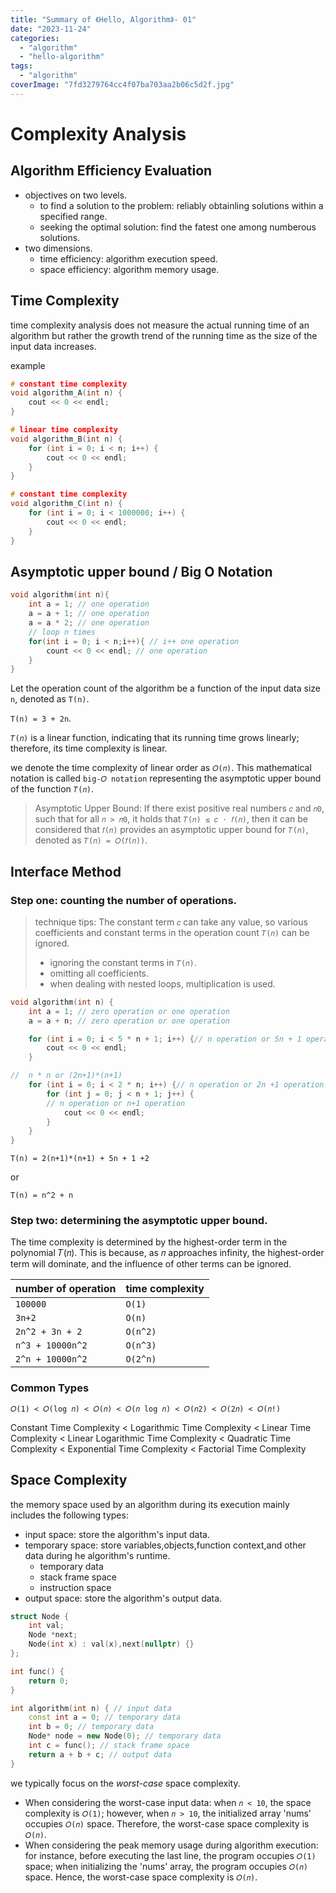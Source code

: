 ```yaml
---
title: "Summary of 《Hello, Algorithm》- 01"
date: "2023-11-24"
categories: 
  - "algorithm"
  - "hello-algorithm"
tags: 
  - "algorithm"
coverImage: "7fd3279764cc4f07ba703aa2b06c5d2f.jpg"
---
```


# Complexity Analysis

## Algorithm Efficiency Evaluation

- objectives on two levels.
    - to find a solution to the problem: reliably obtainling solutions within a specified range.
    - seeking the optimal solution: find the fatest one among numberous solutions.
- two dimensions.
    - time efficiency: algorithm execution speed.
    - space efficiency: algorithm memory usage.

## Time Complexity

time complexity analysis does not measure the actual running time of an algorithm but rather the growth trend of the running time as the size of the input data increases.

example

```c++
# constant time complexity
void algorithm_A(int n) {
    cout << 0 << endl;
}

# linear time complexity
void algorithm_B(int n) {
    for (int i = 0; i < n; i++) {
        cout << 0 << endl;
    }
}

# constant time complexity
void algorithm_C(int n) {
    for (int i = 0; i < 1000000; i++) {
        cout << 0 << endl;
    }
}
```

## Asymptotic upper bound / Big O Notation

```c++
void algorithm(int n){
    int a = 1; // one operation
    a = a + 1; // one operation
    a = a * 2; // one operation
    // loop n times
    for(int i = 0; i < n;i++){ // i++ one operation
        count << 0 << endl; // one operation
    }
}
```

Let the operation count of the algorithm be a function of the input data size `n`, denoted as `T(n)`.

`T(n) = 3 + 2n`.

`𝑇(𝑛)` is a linear function, indicating that its running time grows linearly; therefore, its time complexity is linear.

we denote the time complexity of linear order as `𝑂(𝑛)`. This mathematical notation is called `big‑𝑂 notation` representing the asymptotic upper bound of the function `𝑇(𝑛)`.

> Asymptotic Upper Bound: If there exist positive real numbers `𝑐` and `𝑛0`, such that for all `𝑛 > 𝑛0`, it holds that `𝑇(𝑛) ≤ 𝑐 ⋅ 𝑓(𝑛)`, then it can be considered that `𝑓(𝑛)` provides an asymptotic upper bound for `𝑇(𝑛)`, denoted as `𝑇(𝑛) = 𝑂(𝑓(𝑛))`.

## Interface Method

### Step one: counting the number of operations.

> technique tips: The constant term `𝑐` can take any value, so various coefficients and constant terms in the operation count `𝑇(𝑛)` can be ignored.
> 
> - ignoring the constant terms in `𝑇(𝑛)`.
> - omitting all coefficients.
> - when dealing with nested loops, multiplication is used.

```c++
void algorithm(int n) {
    int a = 1; // zero operation or one operation
    a = a + n; // zero operation or one operation

    for (int i = 0; i < 5 * n + 1; i++) {// n operation or 5n + 1 operation
        cout << 0 << endl;
    }

//  n * n or (2n+1)*(n+1)
    for (int i = 0; i < 2 * n; i++) {// n operation or 2n +1 operation
        for (int j = 0; j < n + 1; j++) {
        // n operation or n+1 operation
            cout << 0 << endl;
        }
    }
}
```

`T(n) = 2(n+1)*(n+1) + 5n + 1 +2`

or

`T(n) = n^2 + n`

### Step two: determining the asymptotic upper bound.

The time complexity is determined by the highest-order term in the polynomial 𝑇(𝑛). This is because, as 𝑛 approaches infinity, the highest-order term will dominate, and the influence of other terms can be ignored.

| number of operation | time complexity |
| --- | --- |
| `100000` | `O(1)` |
| `3n+2` | `O(n)` |
| `2n^2 + 3n + 2` | `O(n^2)` |
| `n^3 + 10000n^2` | `O(n^3)` |
| `2^n + 10000n^2` | `O(2^n)` |

### Common Types

`𝑂(1) < 𝑂(log 𝑛) < 𝑂(𝑛) < 𝑂(𝑛 log 𝑛) < 𝑂(𝑛2) < 𝑂(2𝑛) < 𝑂(𝑛!)`

Constant Time Complexity < Logarithmic Time Complexity < Linear Time Complexity < Linear Logarithmic Time Complexity < Quadratic Time Complexity < Exponential Time Complexity < Factorial Time Complexity

## Space Complexity

the memory space used by an algorithm during its execution mainly includes the following types:

- input space: store the algorithm's input data.
- temporary space: store variables,objects,function context,and other data during he algorithm's runtime.
    - temporary data
    - stack frame space
    - instruction space
- output space: store the algorithm's output data.

```c++
struct Node {
    int val;
    Node *next;
    Node(int x) : val(x),next(nullptr) {}
};

int func() {
    return 0;
}

int algorithm(int n) { // input data
    const int a = 0; // temporary data
    int b = 0; // temporary data
    Node* node = new Node(0); // temporary data
    int c = func(); // stack frame space
    return a + b + c; // output data
}
```

we typically focus on the _worst-case_ space complexity.

- When considering the worst-case input data: when `𝑛 < 10`, the space complexity is `𝑂(1)`; however, when `𝑛 > 10`, the initialized array 'nums' occupies `𝑂(𝑛)` space. Therefore, the worst-case space complexity is `𝑂(𝑛)`.
- When considering the peak memory usage during algorithm execution: for instance, before executing the last line, the program occupies `𝑂(1)` space; when initializing the 'nums' array, the program occupies `𝑂(𝑛)` space. Hence, the worst-case space complexity is `𝑂(𝑛)`.
